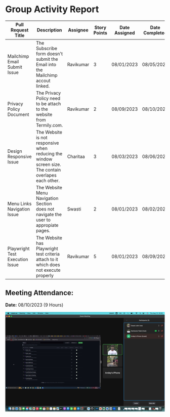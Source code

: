 # Group Activity Report

| Pull Request Title | Description | Assignee | Story Points | Date Assigned | Date Completed |
| ------------------ | ----------- | -------- | ------------- | ------------- | -------------- |
| Mailchimp Email Submit Issue | The Subscribe form doesn't submit the Email into the Mailchimp accout linked.  | Ravikumar | 3 | 08/01/2023 | 08/05/2023 |
| Privacy Policy Document | The Privacy Policy need to be attach to the website from Termily.com. | Ravikumar | 2 | 08/09/2023 | 08/10/2023 |
| Design Responsive Issue| The Website is not responsive when reducing the window screen size. The contain overlapes each other. | Charitaa | 3 | 08/03/2023 | 08/06/2023 |
| Menu Links Navigation Issue | The Website Menu Navigation Section does not navigate the user to appropiate pages.  | Swasti | 2 | 08/01/2023 | 08/02/2023 |
| Playwright Test Execution Issue| The Website has Playwright test criteria attach to it which does not execute properly | Ravikumar | 5 | 08/01/2023 | 08/09/2023 |


## Meeting Attendance:

**Date:** 08/10/2023 (9 Hours)

![Final Meeting](/public/images/Final_meeting_08_10_2023.jpg)